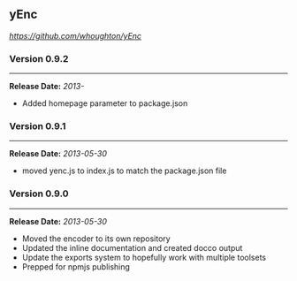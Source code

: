 ## yEnc
*https://github.com/whoughton/yEnc*

### Version 0.9.2
***
**Release Date:** _2013-_  

* Added homepage parameter to package.json


### Version 0.9.1
***
**Release Date:** _2013-05-30_  

* moved yenc.js to index.js to match the package.json file


### Version 0.9.0
***
**Release Date:** _2013-05-30_  

* Moved the encoder to its own repository
* Updated the inline documentation and created docco output
* Update the exports system to hopefully work with multiple toolsets
* Prepped for npmjs publishing
